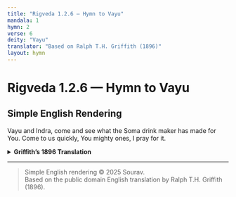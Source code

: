 ```yaml
---
title: "Rigveda 1.2.6 — Hymn to Vayu"
mandala: 1
hymn: 2
verse: 6
deity: "Vayu"
translator: "Based on Ralph T.H. Griffith (1896)"
layout: hymn
---
```


# Rigveda 1.2.6 — Hymn to Vayu

## Simple English Rendering
Vayu and Indra, come and see what the Soma drink maker has made for You.  Come to us quickly, You mighty ones, I pray for it. 

<details>
  <summary><strong>Griffith’s 1896 Translation</strong></summary>

Vāyu and Indra, come to what the Soma-presser hath prepared:
Soon, Heroes, thus I make my prayer.

</details>

---

> Simple English rendering © 2025 Sourav.  
> Based on the public domain English translation by Ralph T.H. Griffith (1896).  